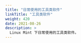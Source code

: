 ```yaml
---
title: "日常使用的工具类软件"
linkTitle: "工具类软件"
weight: 420
date: 2021-08-26
description: >
  Linux Mint 下日常使用的工具类软件。
---
```




